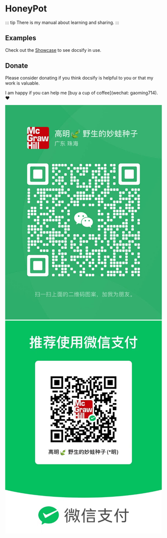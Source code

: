 # HoneyPot

::: tip
There is my manual about learning and sharing.
:::

## Examples

Check out the [Showcase](https://github.com/docsifyjs/awesome-docsify#showcase) to see docsify in use.

## Donate

Please consider donating if you think docsify is helpful to you or that my work is valuable.

I am happy if you can help me [buy a cup of coffee](wechat: gaoming714). :heart:


![QR](/delta/wechat.png ':size=30%')
![QR-Pay](/delta/wechatpay.png ':size=30%')
